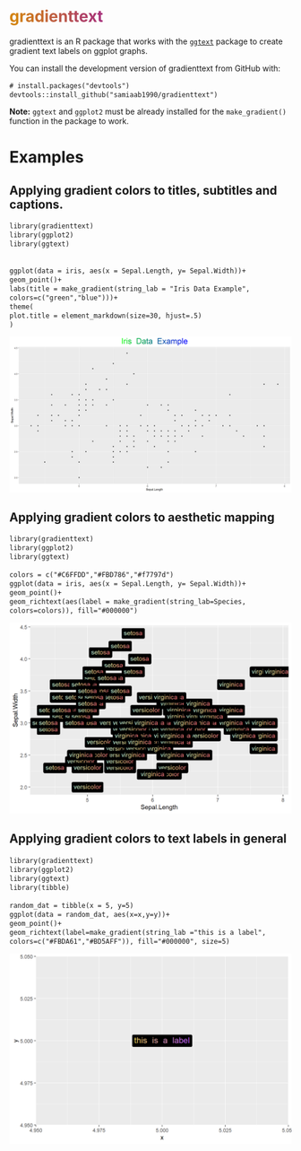 # <span style='color:#D38312;'>g</span><span style='color:#CF7B1B;'>r</span><span style='color:#CB7424;'>a</span><span style='color:#C76C2E;'>d</span><span style='color:#C36537;'>i</span><span style='color:#BF5E40;'>e</span><span style='color:#BB564A;'>n</span><span style='color:#B74F53;'>t</span><span style='color:#B3485C;'>t</span><span style='color:#AF4066;'>e</span><span style='color:#AB396F;'>x</span><span style='color:#A83279;'>t</span>

gradienttext is an R package that works with the [`ggtext`](https://github.com/wilkelab/ggtext) package to create gradient text labels on ggplot graphs. 

You can install the development version of gradienttext from GitHub with:
```
# install.packages("devtools")
devtools::install_github("samiaab1990/gradienttext")
```

<b>Note:</b> `ggtext` and `ggplot2` must be already installed for the `make_gradient()` function in the package to work. 

# Examples

## Applying gradient colors to titles, subtitles and captions. 

```
library(gradienttext)
library(ggplot2)
library(ggtext)


ggplot(data = iris, aes(x = Sepal.Length, y= Sepal.Width))+
geom_point()+
labs(title = make_gradient(string_lab = "Iris Data Example", colors=c("green","blue")))+
theme(
plot.title = element_markdown(size=30, hjust=.5)
)
```
<img src='./man/figures/iris_data_title_example.png'>


## Applying gradient colors to aesthetic mapping

```
library(gradienttext)
library(ggplot2)
library(ggtext)

colors = c("#C6FFDD","#FBD786","#f7797d")
ggplot(data = iris, aes(x = Sepal.Length, y= Sepal.Width))+
geom_point()+
geom_richtext(aes(label = make_gradient(string_lab=Species, colors=colors)), fill="#000000")
```
<img src='./man/figures/iris_data_aes_example.png'>

## Applying gradient colors to text labels in general

```
library(gradienttext)
library(ggplot2)
library(ggtext)
library(tibble)

random_dat = tibble(x = 5, y=5)
ggplot(data = random_dat, aes(x=x,y=y))+
geom_point()+
geom_richtext(label=make_gradient(string_lab ="this is a label", colors=c("#FBDA61","#BD5AFF")), fill="#000000", size=5)
```
<img src='./man/figures/iris_data_label_example.png'>

